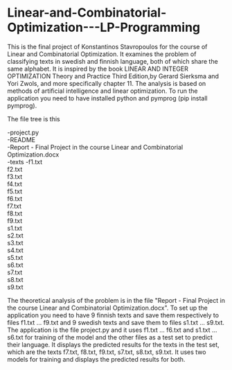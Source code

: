 # Linear-and-Combinatorial-Optimization---LP-Programming

This is the final project of Konstantinos Stavropoulos for the course of Linear and Combinatorial Optimization.
It examines the problem of classifying texts in swedish and finnish language, both of which share the same alphabet.
It is inspired by the book LINEAR AND INTEGER OPTIMIZATION Theory and Practice Third Edition,by Gerard Sierksma and Yori Zwols,
and more specifically chapter 11. The analysis is based on methods of artificial intelligence and linear optimization.
To run the application you need to have installed python and pymprog (pip install pymprog).

The file tree is this

-project.py <br />
-README <br />
-Report - Final Project in the course Linear and Combinatorial Optimization.docx <br />
-texts -f1.txt <br />
	f2.txt <br />
	f3.txt <br />
	f4.txt <br />
	f5.txt <br />
	f6.txt <br />
	f7.txt <br />
	f8.txt <br />
	f9.txt <br />
	s1.txt <br />
	s2.txt <br />
	s3.txt <br />
	s4.txt <br />
	s5.txt <br />
	s6.txt <br />
	s7.txt <br />
	s8.txt <br />
	s9.txt <br />


The theoretical analysis of the problem is in the file "Report - Final Project in the course Linear and Combinatorial Optimization.docx".
To set up the application you need to have 9 finnish texts and save them respectively to files f1.txt ... f9.txt  and 9 swedish texts
and save them to files s1.txt ... s9.txt. The application is the file project.py and it uses f1.txt ... f6.txt and s1.txt ... s6.txt for training
of the model and the other files as a test set to predict their language. It displays the predicted results for the texts in the test set, which 
are the texts f7.txt, f8.txt, f9.txt, s7.txt, s8.txt, s9.txt. It uses two models for training and displays the predicted results for both.
